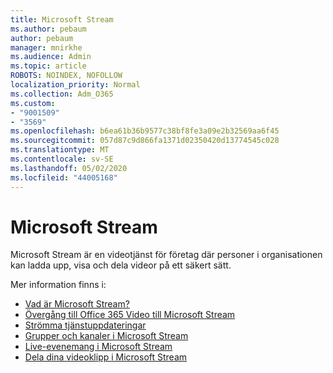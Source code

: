 ```yaml
---
title: Microsoft Stream
ms.author: pebaum
author: pebaum
manager: mnirkhe
ms.audience: Admin
ms.topic: article
ROBOTS: NOINDEX, NOFOLLOW
localization_priority: Normal
ms.collection: Adm_O365
ms.custom:
- "9001509"
- "3569"
ms.openlocfilehash: b6ea61b36b9577c38bf8fe3a09e2b32569aa6f45
ms.sourcegitcommit: 057d87c9d866fa1371d02350420d13774545c028
ms.translationtype: MT
ms.contentlocale: sv-SE
ms.lasthandoff: 05/02/2020
ms.locfileid: "44005168"
---
```

# <a name="microsoft-stream"></a>Microsoft Stream

Microsoft Stream är en videotjänst för företag där personer i organisationen kan ladda upp, visa och dela videor på ett säkert sätt. 

Mer information finns i:

- [Vad är Microsoft Stream?](https://docs.microsoft.com/stream/overview)
- [Övergång till Office 365 Video till Microsoft Stream](https://docs.microsoft.com/stream/migrate-from-office-365)
- [Strömma tjänstuppdateringar](https://techcommunity.microsoft.com/t5/microsoft-stream-service-updates/bd-p/StreamAnnouncements)
- [Grupper och kanaler i Microsoft Stream](https://docs.microsoft.com/stream/groups-channels-organization)
- [Live-evenemang i Microsoft Stream](https://docs.microsoft.com/stream/live-event-overview)
- [Dela dina videoklipp i Microsoft Stream](https://docs.microsoft.com/stream/portal-share-video)
